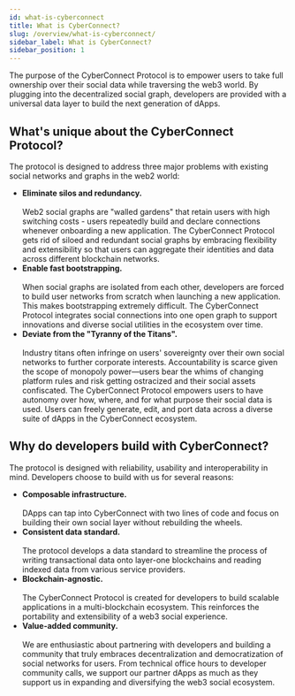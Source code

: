 ```yaml
---
id: what-is-cyberconnect
title: What is CyberConnect?
slug: /overview/what-is-cyberconnect/
sidebar_label: What is CyberConnect?
sidebar_position: 1
---
```


The purpose of the CyberConnect Protocol is to empower users to take full ownership over their social data while traversing the web3 world. By plugging into the decentralized social graph, developers are provided with a universal data layer to build the next generation of dApps.

## What's unique about the CyberConnect Protocol?
The protocol is designed to address three major problems with existing social networks and graphs in the web2 world:
<ul>
    <li><strong>Eliminate silos and redundancy.</strong><br></br>Web2 social graphs are "walled gardens" that retain users with high switching costs - users repeatedly build and declare connections whenever onboarding a new application. The CyberConnect Protocol gets rid of siloed and redundant social graphs by embracing flexibility and extensibility so that users can aggregate their identities and data across different blockchain networks.</li>
    <li><strong>Enable fast bootstrapping. </strong><br></br>When social graphs are isolated from each other, developers are forced to build user networks from scratch when launching a new application. This makes bootstrapping extremely difficult. The CyberConnect Protocol integrates social connections into one open graph to support innovations and diverse social utilities in the ecosystem over time.</li>
    <li><strong>Deviate from the "Tyranny of the Titans".</strong><br></br>Industry titans often infringe on users' sovereignty over their own social networks to further corporate interests. Accountability is scarce given the scope of monopoly power—users bear the whims of changing platform rules and risk getting ostracized and their social assets confiscated. The CyberConnect Protocol empowers users to have autonomy over how, where, and for what purpose their social data is used. Users can freely generate, edit, and port data across a diverse suite of dApps in the CyberConnect ecosystem.</li>
</ul>

## Why do developers build with CyberConnect?
The protocol is designed with reliability, usability and interoperability in mind. Developers choose to build with us for several reasons:
<ul><li><strong>Composable infrastructure.</strong><br></br>DApps can tap into CyberConnect with two lines of code and focus on building their own social layer without rebuilding the wheels.</li>
<li><strong>Consistent data standard.</strong><br></br>The protocol develops a data standard to streamline the process of writing transactional data onto layer-one blockchains and reading indexed data from various service providers.</li>
<li><strong>Blockchain-agnostic.</strong><br></br>The CyberConnect Protocol is created for developers to build scalable applications in a multi-blockchain ecosystem. This reinforces the portability and extensibility of a web3 social experience.</li>
<li><strong>Value-added community.</strong><br></br>We are enthusiastic about partnering with developers and building a community that truly embraces decentralization and democratization of social networks for users. From technical office hours to developer community calls, we support our partner dApps as much as they support us in expanding and diversifying the web3 social ecosystem.</li></ul>
